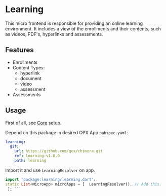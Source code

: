 # Learning

This micro frontend is responsible for providing an online learning environment. It includes a view of the enrollments and their contents, such as videos, PDF's, hyperlinks and assessments.

## Features

- Enrollments
- Content Types:
    - hyperlink
    - document
    - video
    - assessment
- Assessments

## Usage

First of all, see [Core](../core) setup.

Depend on this package in desired OPX App  `pubspec.yaml`:
```yaml  
learning:    
  git:    
    url: https://github.com/qcx/chimera.git    
    ref: learning-v1.0.0    
    path: learning  
```  

Import it and use `LearningResolver` on app.

```dart  
import 'package:learning/learning.dart';  
static List<MicroApp> microApps = [  LearningResolver(), // Add this.  
 ]; ```